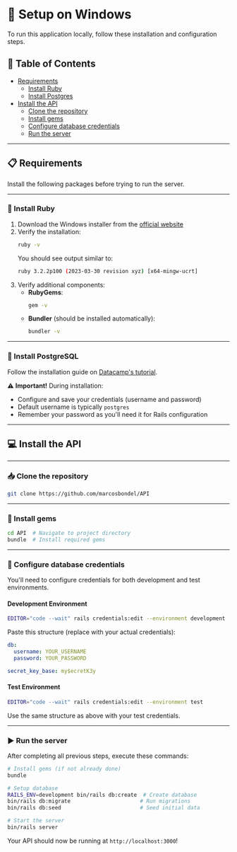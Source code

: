 # 🚀 Setup on Windows

To run this application locally, follow these installation and configuration steps.

## 📑 Table of Contents

- [Requirements](#requirements)
  - [Install Ruby](#install-ruby)
  - [Install Postgres](#install-postgres)
- [Install the API](#install-the-api)
  - [Clone the repository](#clone-the-repository)
  - [Install gems](#install-gems)
  - [Configure database credentials](#configure-database-credentials)
  - [Run the server](#run-the-server)

---

## 📋 Requirements
Install the following packages before trying to run the server.

---

### 🔴 Install Ruby

1. Download the Windows installer from the [official website](https://rubyinstaller.org/)
2. Verify the installation:
   ```bash
   ruby -v
   ```
   You should see output similar to:
   ```bash
   ruby 3.2.2p100 (2023-03-30 revision xyz) [x64-mingw-ucrt]
   ```
3. Verify additional components:
   - **RubyGems**:
     ```bash
     gem -v
     ```
   - **Bundler** (should be installed automatically):
     ```bash
     bundler -v
     ```

---

### 🐘 Install PostgreSQL

Follow the installation guide on [Datacamp's tutorial](https://www.datacamp.com/tutorial/installing-postgresql-windows-macosx).

⚠️ **Important!** During installation:
- Configure and save your credentials (username and password)
- Default username is typically `postgres`
- Remember your password as you'll need it for Rails configuration

---

## 💻 Install the API

---

### 📥 Clone the repository

```bash
git clone https://github.com/marcosbondel/API
```

---

### 💎 Install gems

```bash
cd API  # Navigate to project directory
bundle  # Install required gems
```

---

### 🔑 Configure database credentials

You'll need to configure credentials for both development and test environments.

#### Development Environment
```bash
EDITOR="code --wait" rails credentials:edit --environment development
```

Paste this structure (replace with your actual credentials):
```yaml
db:
  username: YOUR_USERNAME
  password: YOUR_PASSWORD

secret_key_base: my$ecretK3y 
```

#### Test Environment
```bash
EDITOR="code --wait" rails credentials:edit --environment test
```

Use the same structure as above with your test credentials.

---

### ▶️ Run the server

After completing all previous steps, execute these commands:

```bash
# Install gems (if not already done)
bundle

# Setup database
RAILS_ENV=development bin/rails db:create  # Create database
bin/rails db:migrate                      # Run migrations
bin/rails db:seed                         # Seed initial data

# Start the server
bin/rails server
```

Your API should now be running at `http://localhost:3000`!